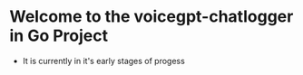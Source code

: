 # Welcome to the voicegpt-chatlogger in Go Project 

* It is currently in it's early stages of progess
